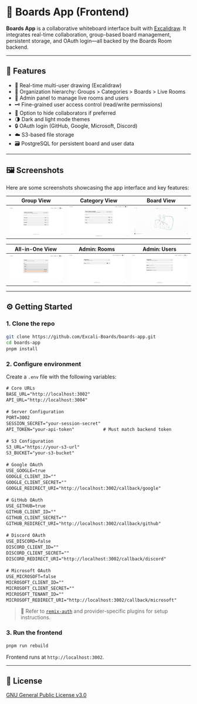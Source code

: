 # 📝 Boards App (Frontend)

**Boards App** is a collaborative whiteboard interface built with [Excalidraw](https://github.com/excalidraw/excalidraw). It integrates real-time collaboration, group-based board management, persistent storage, and OAuth login—all backed by the Boards Room backend.

---

## 🚀 Features

- 🧠 Real-time multi-user drawing (Excalidraw)
- 📁 Organization hierarchy: Groups > Categories > Boards > Live Rooms
- 🔐 Admin panel to manage live rooms and users
- 🗝️ Fine-grained user access control (read/write permissions)
- 🙈 Option to hide collaborators if preferred
- 🌗 Dark and light mode themes
- 🔒 OAuth login (GitHub, Google, Microsoft, Discord)
- ☁️ S3-based file storage
- 🗃️ PostgreSQL for persistent board and user data

---

## 🖼️ Screenshots

Here are some screenshots showcasing the app interface and key features:

| Group View                                | Category View                                   | Board View                                |
| ----------------------------------------- | ----------------------------------------------- | ------------------------------------------ |
| [![Group View](screenshots/thumbs/group_view_tn.jpg)](screenshots/group_view.png) | [![Category View](screenshots/thumbs/category_view_tn.jpg)](screenshots/category_view.png) | [![Boards View](screenshots/thumbs/board_view_tn.jpg)](screenshots/board_view.png) |

| All-in-One View                       | Admin: Rooms                                | Admin: Users                                |
| ------------------------------------- | ------------------------------------------- | ------------------------------------------- |
| [![All View](screenshots/thumbs/all_view_tn.jpg)](screenshots/all_view.png) | [![Admin Rooms](screenshots/thumbs/admin_rooms_tn.jpg)](screenshots/admin_rooms.png) | [![Admin Users](screenshots/thumbs/admin_users_tn.jpg)](screenshots/admin_users.png) |

---

## ⚙️ Getting Started

### 1. Clone the repo

```bash
git clone https://github.com/Excali-Boards/boards-app.git
cd boards-app
pnpm install
```

### 2. Configure environment

Create a `.env` file with the following variables:

```env
# Core URLs
BASE_URL="http://localhost:3002"
API_URL="http://localhost:3004"

# Server Configuration
PORT=3002
SESSION_SECRET="your-session-secret"
API_TOKEN="your-api-token"           # Must match backend token

# S3 Configuration
S3_URL="https://your-s3-url"
S3_BUCKET="your-s3-bucket"

# Google OAuth
USE_GOOGLE=true
GOOGLE_CLIENT_ID=""
GOOGLE_CLIENT_SECRET=""
GOOGLE_REDIRECT_URI="http://localhost:3002/callback/google"

# GitHub OAuth
USE_GITHUB=true
GITHUB_CLIENT_ID=""
GITHUB_CLIENT_SECRET=""
GITHUB_REDIRECT_URI="http://localhost:3002/callback/github"

# Discord OAuth
USE_DISCORD=false
DISCORD_CLIENT_ID=""
DISCORD_CLIENT_SECRET=""
DISCORD_REDIRECT_URI="http://localhost:3002/callback/discord"

# Microsoft OAuth
USE_MICROSOFT=false
MICROSOFT_CLIENT_ID=""
MICROSOFT_CLIENT_SECRET=""
MICROSOFT_TENANT_ID=""
MICROSOFT_REDIRECT_URI="http://localhost:3002/callback/microsoft"
```

> 📌 Refer to [`remix-auth`](https://github.com/sergiodxa/remix-auth) and provider-specific plugins for setup instructions.

### 3. Run the frontend

```bash
pnpm run rebuild
```

Frontend runs at `http://localhost:3002`.

---

## 📜 License

[GNU General Public License v3.0](./LICENSE)